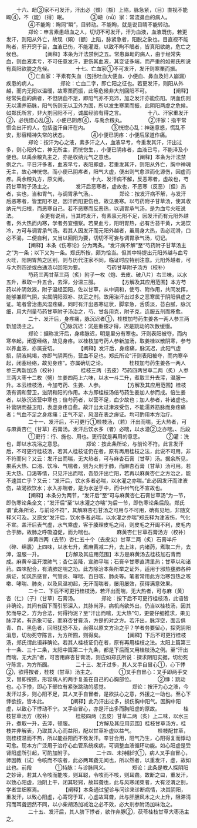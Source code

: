 <!-- { "loadSidebar": true } -->
　　十六、衄③家不可发汗，汗出必（頞）〔额〕上陷，脉急紧，（目）直视不能眴④，不（能）〔得〕眠。
　　
　　③衄（nǜ）家：常流鼻血的病人。
　　
　　④不能眴：眴同“瞬”，目转动。不能眴，就是说目睛不能转动。
　　
　　郑论：申言素患衄血之人，切切不可发汗，汗为血液，血液既伤，若更发汗，则阳从外亡，故现（頞）〔额〕上陷，脉紧急者，阳脱之象也。目直视不能眴者，肝开窍于目，血液已伤，不能灌溉，以致不眴不眠者，皆真阳欲绝，危亡之候也。
　　
　　【阐释】本条为汗法禁例之五。常患鼻衄的病人，由于经常失血，则血液素亏，不可任意发汗，更伤其血液，其变证多端，而严重的如郑氏所说有真阳欲脱之危候。
　　
　　十七、亡血家①不可发汗，发汗则寒栗而振。
　　
　　①亡血家：平素有失血（包括吐血大便血、小便血、鼻血及妇人崩漏）疾患的病人。
　　
　　郑论：亡血二字，即亡阳之征也。若更发汗，则阳从外越，而内无阳以温暖，故寒栗而振，此等危候非大剂回阳不可。
　　
　　【阐释】经常失血的病者，不但阴血不足，即阳气亦不充沛，加之发汗亦能伤阳。阴血伤则无以濡养筋脉，阳气伤则无以卫外为固，所以发生寒栗而振，此阴阳两虚之危候。如郑氏所言，非大剂回阳不可，诚属经验有得之言。
　　
　　十八、汗家重发汗②，必恍惚心乱③，小便已阴疼④，与禹余粮丸。
　　
　　②汗家：指平常惯会出汗的人，包括盗汗自汗在内。
　　
　　③恍惚心乱：神迷意惑，慌乱不安，形容精神失常的状态。
　　
　　④小便已阴疼：小便后尿道作痛。
　　
　　郑论：按汗为心之液，素多汗之人，血液早亏，今重发其汗，汗出过多，则心阳外亡，神无所主，而恍惚生，，小便已阴疼者，血液已亏，不能泽及小便也。以禹余粮丸主之，亦是收纳元气之意也。
　　
　　【阐释】本条为汗法禁例之六。平日汗多者，血液早亏，表阳即虚，若重发其汗，则阳从外亡，胸中神魂无主，故心神恍惚。而小便已阴疼者，阳气大虚，便出则气愈泄而化源伤，因虚而疼。禹余粮丸方，原文阙。
　　
　　十九、发汗病不解，反恶寒者，虚故也，芍药甘草附子汤主之。
　　
　　发汗后恶寒者，虚故也，不恶寒（反恶）〔但〕热者，实也，当和胃气，与调胃承气汤。、
　　
　　郑论：按发汗病不解，与发汗后恶寒者，皆里阳不足，因汗而阳更伤也，故见畏寒。以芍药附子甘草汤，使其收纳元气归根，而恶寒自己。若不恶寒而反恶热，以调胃承气汤，是为血亏火旺说法。
　　
　　余更有说焉，当其时发汗，有素禀元阳不足，因发汗而有元阳外越者，外大热而内寒，学者务宜细察。若果血亏，阳明胃热，必有舌苔干黄，大渴饮冷，方可与调胃承气汤。若其人因发汗而元阳外越者，虽周身大热，舌必润滑，口必不渴，二便自利，又当以回阳为要，切切不可妄与调胃承气汤，切记。
　　
　　【阐释】本条《伤寒论》分为两条。“发汗病不解”至“芍药附子甘草汤主之”为一条；以下又为一条。郑氏所按，颇为恰当。但其中特提出元阳外越与血亏火旺，阳阴胃热之区别，则与历代注家不同，临证时应特别注意。元阳外越者，可与大剂四逆或白通汤以回阳为要。
　　
　　芍药甘草附子汤方（校补）
　　
　　芍药三两甘草三两（炙）附子一枚（炮、去皮、破八片）右三味，以水五升，煮取一升五合，去滓，分温三服。
　　
　　【方解及其应用范围】本方芍药以补阴敛液，附子温经回阳，佐以甘草，从中调和，使芍、附作用，共同发挥，能够兼顾气阴，实属阴阳双补、扶正之剂。故用治汗出过多之恶寒属于阴阳俱虚之证。笔者曾治患风湿疼痛，同时有汗出恶寒证状，脚挛急，舌质淡，苔白腻，脉沉细，用大剂量芍药甘草附子汤治之，芍、甘各用克，附子克，连服五剂而痊愈。
　　
　　二十、发汗后，身疼痛，脉沉迟者①，桂枝加芍药生姜各一两人参三两新加汤主之。
　　
　　①脉沉迟：沉是重按才得，迟是跳动的次数缓慢。
　　
　　郑论：据称发汗后，身疼脉迟，明是里分有寒也。汗则表阳被夺，而内寒卒起，闭塞经络，故见身疼。以桂枝加芍药人参新加汤，取姜桂以散阴寒，参芍以养血液，亦属妥切。
　　
　　【阐释】发汗后，身疼痛，脉沉迟，此阳气虚损，阴液耗竭，亦即气阴两伤，营血不足也。郑氏所论“汗则表阳被夺，而内寒卒起，闭塞经络，故见身疼”。亦属确切之论。
　　
　　桂枝加芍药生姜各一两人参三两新加汤（校补）
　　
　　桂枝三两（去皮）芍药四两甘草二两（炙）人参三两大枣十二枚（劈）生姜四两上六味，以水一斗二升，煮取三升去滓，温服一升。本云桂枝汤，今加芍药、生姜、人参。
　　
　　【方解及其应用范围】桂枝汤有调和营卫，滋阴和阳的作用。本方即桂枝汤倍芍药生姜加人参而成。倍生姜者，以脉沉迟营中寒也；倍芍药者，以营不足，血少故也；加人参者，补诸虚也。补营阴而益卫阳，表虚身疼自愈。故汗出太过津液受伤，不能濡养筋脉而身疼痛者；气血不足之身疼痛；正气不足，风湿在表之痹证。均可酌用本方治疗。
　　
　　二十一、发汗后，不可更行①桂枝汤，（若）汗出而喘，无大热者，可与麻黄杏仁〔甘草〕石膏汤。发汗后饮水多（者）必喘，以水灌②之亦喘。、后段
　　
　　①更行：行、施也、用也。更行就是再用的意思。
　　
　　②灌：洗也，即以水冼浴之意思。
　　
　　郑论：按此条所论，与前论不符。此言发汗后，不可更行桂枝汤，若其人桂枝证仍在者，原有再用桂枝之法，此说不可用，非不符而何？又云：发汗出而喘，无大热者，可与麻杏石膏〔甘草〕汤。据余所见，果系大热、口渴、饮冷、气喘者，则为火刑于肺，而麻杏石膏〔甘草〕汤可用。若无大热、口渴等情，只见汗出而喘，吾恐汗出亡阳，若再以麻黄杏仁之方治之，能不速其亡乎？又云：“发汗后，饮水多者必喘，以水灌之亦喘。”此必因发汗而津液伤，故渴欲饮水；水入亦喘者，是为水逆于中，而中州气化不宣故也。
　　
　　【阐释】本条分为两节，“发汗后”至“可与麻黄杏仁石膏甘草汤”为一节，即伤寒论条全文；“发汗后”至“以水灌之亦喘”为后一节，即伤寒论条后段。郑氏谓“此条所论，与前论不符”，其解麻杏石甘汤之可用与不可用，确有见地，非随文释义可及。又原文“发汗后，饮水多者必喘，以水灌之亦喘”郑氏释为津液伤，气化不宣。盖汗后表气虚，水气乘虚，客于腠理皮毛之间，则皮毛之开阖不利，皮毛内合于肺，故肺之呼吸迫促，而为喘也。
　　
　　麻黄杏仁甘草石膏汤方（校补）
　　
　　麻黄四两（去节）杏仁五十个（去皮尖）甘草二两（炙）石膏半斤（碎、绵裹）上四味，以水七升，煮麻黄减二升，去上沫，内诸药，煮取二升，去滓，温服一升。
　　
　　【方解及其应用范围】本方是麻黄汤去桂枝加石青而成。麻黄辛温开泄肺气；杏仁苦降，宣肺平喘；石膏辛甘寒直清里热；甘草以和诸药。四味配合，有清肺定喘之功。此方除治本条所举之证外，适用于邪热壅肺各种病证，如风热感冒，气管炎、哮喘、百日咳、肺炎等。笔者常用此方治寒包热之咳嗽、哮喘、肺炎，以及风温初起，无汗而喘者，屡用屡效，获得满意效果。
　　
　　二十二、下后不可更行桂枝汤，若汗出而喘，无大热者，可与麻〔黄〕杏（仁）〔子〕〔甘草〕石膏汤。
　　
　　郑论：按下后不可更行桂枝汤，此语皆非确论，其间有因下而引邪深入，其脉尚浮，病机尚欲外出，仍当以桂枝汤，因其势而导之，方为合法，何得拘泥？至“汗出而喘，无大热”句，更要仔细推求，果见脉浮紧，有热象可征，而麻杏甘膏汤，方是的对之方。若汗出，脉浮空，面舌俱青、白、黑色者，回阳犹恐不及，尚得以原文方治之乎？学者务要留心，探究阴阳消息，切勿死守陈言，为方所囿，则得矣。
　　
　　【阐释】下后不可更行桂枝汤，郑氏谓此语非确论。若其人桂枝证仍在者，原有再用桂枝之法。太阳上篇第三十一条、三十二条，太阳中篇第二十九条，都是下后而又用桂枝汤之例。至“汗出而喘，无大热”者，可否用麻杏甘膏汤，则应如郑氏所说：探求阴阳实据，切勿死守陈言，为方所囿。
　　
　　二十三、发汗过多，其人叉手自冒心①，心下悸②，欲得按者，桂枝〔甘草〕汤主之。
　　
　　①叉手自冒心：叉手即两手交叉，冒即按捺，形容病人的两手复盖在自己的心胸部位。
　　
　　②悸：跳动也。心下悸，即心下部位有紧张跳动的感觉。
　　
　　郑论：按汗为心之液，今发汗过多，则心阳不足，其人叉手自冒者，是欲扶心之意，外援之一助也。至心下悸欲按，皆本此。
　　
　　【阐释】此乃汗出过多，损伤胸中阳气。因胸中阳虚，以致心下悸动不宁。叉手自冒心，亦是汗出多而胸阳虚的原故。
　　
　　桂枝甘草汤方（校补）
　　
　　桂枝四两（去皮）甘草二两（炙）上二味，以水三升，煮取一升，去滓，顿服。
　　
　　【方解及其应用范围】桂枝甘草汤方，桂枝并非解表，乃取其入心而益阳，配以甘草补虚以益气。
　　
　　桂枝配甘草，则桂枝温而不热，所以能益阳而不致发汗。辛甘合用，阳气乃生，心阳得复而悸动可愈。现本方广泛用于治疗心血管系统疾病，可调整血液循环功能。如心阳虚是受肾阳虚所引起，可酌加附子。
　　
　　二十四、未持脉时①，病人叉手自冒心，师因教〔试〕令咳而不咳者，此必两耳聋无闻也，所以然者，以重发汗，虚，故如此也。前段
　　
　　①持脉：与诊脉同义。
　　
　　郑论：此条是教人探阴阳之妙谛，若其人令咳而能咳，则耳聪，令咳而不咳，则耳聋。故断之曰，重发汗，以致心阳虚，浊阴上干，闭其轻窍，故耳聋也，此与风寒闭束者，大有泾渭之别，学者宜细察焉。
　　
　　【阐释】本条通过望诊与问诊来诊断病情，决其阴阳，重发汗，以致心阳虚，心寄窍于耳，心虚故耳聋，此与肝胆风木之火上升，阻滞清窍而耳聋迥然不同，以小柴胡汤加减治之必不效，必大剂参附汤加味治之。
　　
　　二十五、发汗后，其人脐下悸者，欲作奔豚②，茯苓桂枝甘草大枣汤主之。
　　
